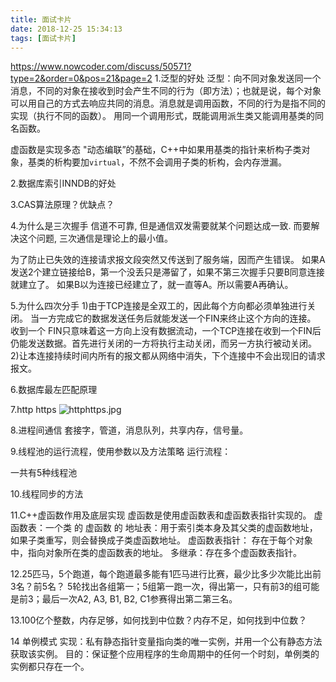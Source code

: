 ```yaml
---
title: 面试卡片
date: 2018-12-25 15:34:13
tags: [面试卡片]
---
```

https://www.nowcoder.com/discuss/50571?type=2&order=0&pos=21&page=2
1.泛型的好处
泛型：向不同对象发送同一个消息，不同的对象在接收到时会产生不同的行为（即方法）；也就是说，每个对象可以用自己的方式去响应共同的消息。消息就是调用函数，不同的行为是指不同的实现（执行不同的函数）。
用同一个调用形式，既能调用派生类又能调用基类的同名函数。

虚函数是实现多态 "动态编联”的基础，C++中如果用基类的指针来析构子类对象，基类的析构要加`virtual`，不然不会调用子类的析构，会内存泄漏。

2.数据库索引INNDB的好处

3.CAS算法原理？优缺点？

4.为什么是三次握手
信道不可靠, 但是通信双发需要就某个问题达成一致. 而要解决这个问题, 三次通信是理论上的最小值。

为了防止已失效的连接请求报文段突然又传送到了服务端，因而产生错误。
如果A发送2个建立链接给B，第一个没丢只是滞留了，如果不第三次握手只要B同意连接就建立了。
如果B以为连接已经建立了，就一直等A。所以需要A再确认。

5.为什么四次分手
1)由于TCP连接是全双工的，因此每个方向都必须单独进行关闭。
当一方完成它的数据发送任务后就能发送一个FIN来终止这个方向的连接。
收到一个 FIN只意味着这一方向上没有数据流动，一个TCP连接在收到一个FIN后仍能发送数据。首先进行关闭的一方将执行主动关闭，而另一方执行被动关闭。
2)让本连接持续时间内所有的报文都从网络中消失，下个连接中不会出现旧的请求报文。

6.数据库最左匹配原理

7.http https
![httphttps.jpg](https://iota-1254040271.cos.ap-shanghai.myqcloud.com/image/httphttps.jpg)

8.进程间通信
套接字，管道，消息队列，共享内存，信号量。

9.线程池的运行流程，使用参数以及方法策略
运行流程：

一共有5种线程池

10.线程同步的方法

11.C++虚函数作用及底层实现
虚函数是使用虚函数表和虚函数表指针实现的。
虚函数表：一个类 的 虚函数 的 地址表：用于索引类本身及其父类的虚函数地址，如果子类重写，则会替换成子类虚函数地址。
虚函数表指针： 存在于每个对象中，指向对象所在类的虚函数表的地址。
多继承：存在多个虚函数表指针。

12.25匹马，5个跑道，每个跑道最多能有1匹马进行比赛，最少比多少次能比出前3名？前5名？
5轮找出各组第一；5组第一跑一次，得出第一，只有前3的组可能是前3；最后一次A2, A3, B1, B2, C1参赛得出第二第三名。

13.100亿个整数，内存足够，如何找到中位数？内存不足，如何找到中位数？

14 单例模式
实现：私有静态指针变量指向类的唯一实例，并用一个公有静态方法获取该实例。
目的：保证整个应用程序的生命周期中的任何一个时刻，单例类的实例都只存在一个。